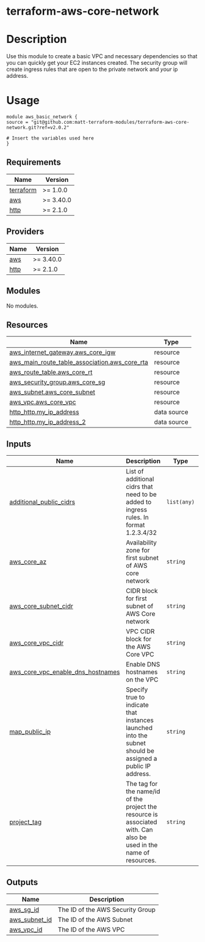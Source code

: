 # terraform-aws-core-network
# Description 
Use this module to create a basic VPC and necessary dependencies so that you can quickly get your EC2 instances created.
The security group will create ingress rules that are open to the private network and *your* ip address.

# Usage
```
module aws_basic_network {
source = "git@github.com:matt-terraform-modules/terraform-aws-core-network.git?ref=v2.0.2"

# Insert the variables used here
}
```

## Requirements

| Name | Version |
|------|---------|
| <a name="requirement_terraform"></a> [terraform](#requirement\_terraform) | >= 1.0.0 |
| <a name="requirement_aws"></a> [aws](#requirement\_aws) | >= 3.40.0 |
| <a name="requirement_http"></a> [http](#requirement\_http) | >= 2.1.0 |

## Providers

| Name | Version |
|------|---------|
| <a name="provider_aws"></a> [aws](#provider\_aws) | >= 3.40.0 |
| <a name="provider_http"></a> [http](#provider\_http) | >= 2.1.0 |

## Modules

No modules.

## Resources

| Name | Type |
|------|------|
| [aws_internet_gateway.aws_core_igw](https://registry.terraform.io/providers/hashicorp/aws/latest/docs/resources/internet_gateway) | resource |
| [aws_main_route_table_association.aws_core_rta](https://registry.terraform.io/providers/hashicorp/aws/latest/docs/resources/main_route_table_association) | resource |
| [aws_route_table.aws_core_rt](https://registry.terraform.io/providers/hashicorp/aws/latest/docs/resources/route_table) | resource |
| [aws_security_group.aws_core_sg](https://registry.terraform.io/providers/hashicorp/aws/latest/docs/resources/security_group) | resource |
| [aws_subnet.aws_core_subnet](https://registry.terraform.io/providers/hashicorp/aws/latest/docs/resources/subnet) | resource |
| [aws_vpc.aws_core_vpc](https://registry.terraform.io/providers/hashicorp/aws/latest/docs/resources/vpc) | resource |
| [http_http.my_ip_address](https://registry.terraform.io/providers/hashicorp/http/latest/docs/data-sources/http) | data source |
| [http_http.my_ip_address_2](https://registry.terraform.io/providers/hashicorp/http/latest/docs/data-sources/http) | data source |

## Inputs

| Name | Description | Type | Default | Required |
|------|-------------|------|---------|:--------:|
| <a name="input_additional_public_cidrs"></a> [additional\_public\_cidrs](#input\_additional\_public\_cidrs) | List of additional cidrs that need to be added to ingress rules. In format 1.2.3.4/32 | `list(any)` | n/a | yes |
| <a name="input_aws_core_az"></a> [aws\_core\_az](#input\_aws\_core\_az) | Availability zone for first subnet of AWS core network | `string` | n/a | yes |
| <a name="input_aws_core_subnet_cidr"></a> [aws\_core\_subnet\_cidr](#input\_aws\_core\_subnet\_cidr) | CIDR block for first subnet of AWS Core network | `string` | n/a | yes |
| <a name="input_aws_core_vpc_cidr"></a> [aws\_core\_vpc\_cidr](#input\_aws\_core\_vpc\_cidr) | VPC CIDR block for the AWS Core VPC | `string` | n/a | yes |
| <a name="input_aws_core_vpc_enable_dns_hostnames"></a> [aws\_core\_vpc\_enable\_dns\_hostnames](#input\_aws\_core\_vpc\_enable\_dns\_hostnames) | Enable DNS hostnames on the VPC | `string` | `"false"` | no |
| <a name="input_map_public_ip"></a> [map\_public\_ip](#input\_map\_public\_ip) | Specify true to indicate that instances launched into the subnet should be assigned a public IP address. | `string` | `"false"` | no |
| <a name="input_project_tag"></a> [project\_tag](#input\_project\_tag) | The tag for the name/id of the project the resource is associated with. Can also be used in the name of resources. | `string` | n/a | yes |

## Outputs

| Name | Description |
|------|-------------|
| <a name="output_aws_sg_id"></a> [aws\_sg\_id](#output\_aws\_sg\_id) | The ID of the AWS Security Group |
| <a name="output_aws_subnet_id"></a> [aws\_subnet\_id](#output\_aws\_subnet\_id) | The ID of the AWS Subnet |
| <a name="output_aws_vpc_id"></a> [aws\_vpc\_id](#output\_aws\_vpc\_id) | The ID of the AWS VPC |
